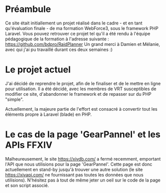 # Préambule

Ce site était initiallement un projet réalisé dans le cadre - et en tant qu'évaluation finale - de ma formation WebForce3, sous le framework PHP Laravel.
Vous pouvez retrouver ce projet tel qu'il a été rendu à l'équipe pédagogique de la formation à l'adresse suivante : https://github.com/bdpro/RaidPlanner
Un grand merci à Damien et Mélanie, avec qui j'ai pu travaillé durant ces deux semaines :)

# Le projet actuel

J'ai décidé de reprendre le projet, afin de le finaliser et de le mettre en ligne pour utilisation. Il a été décidé, avec les membres de VRT susceptibles de modifier ce site, d'abandonner le framework et de repasser sur du PHP "simple".

Actuellement, la majeure partie de l'effort est consacré à convertir tout les éléments propre à Laravel (blade) en PHP.

# Le cas de la page 'GearPannel' et les APIs FFXIV

Malheureusement, le site https://xivdb.com/ a fermé recemment, emportant l'API que nous utilisions pour la page 'GearPannel'. Cette page est donc actuellement en stand-by jusqu'à trouver une autre solution (le site https://xivapi.com/ ne fournissant pas toutes les données que nous utilisions).
N'hésitez pas à tout de même jeter un oeil sur le code de la page et son script associé.
